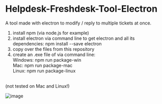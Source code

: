 # Helpdesk-Freshdesk-Tool-Electron
A tool made with electron to modify / reply to multiple tickets at once.

  1. install npm (via node.js for example)
  2. install electron via command line to get electron and all its dependencies: npm install --save electron
  3. copy over the files from this repository
  4. create an .exe file of via command line:<br>
      Windows: npm run package-win<br>
      Mac: npm run package-mac<br>
      Linux: npm run package-linux<br>
<br>
(not tested on Mac and Linux!)<br>

![image](https://user-images.githubusercontent.com/92596776/137599238-0bb2e906-0d08-48f6-9881-0462dc7866b1.png)

